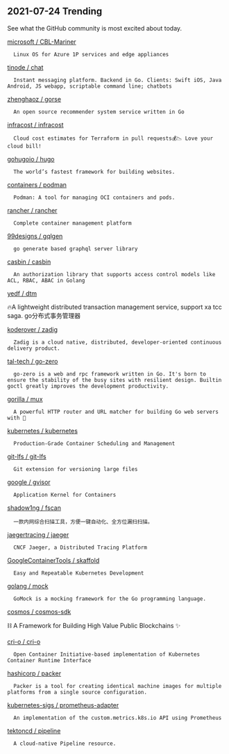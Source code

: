 ## 2021-07-24 Trending 
See what the GitHub community is most excited about today. 

[microsoft / CBL-Mariner](https://github.com/microsoft/CBL-Mariner) 

      Linux OS for Azure 1P services and edge appliances
     
[tinode / chat](https://github.com/tinode/chat) 

      Instant messaging platform. Backend in Go. Clients: Swift iOS, Java Android, JS webapp, scriptable command line; chatbots
     
[zhenghaoz / gorse](https://github.com/zhenghaoz/gorse) 

      An open source recommender system service written in Go
     
[infracost / infracost](https://github.com/infracost/infracost) 

      Cloud cost estimates for Terraform in pull requests💰📉 Love your cloud bill!
     
[gohugoio / hugo](https://github.com/gohugoio/hugo) 

      The world’s fastest framework for building websites.
     
[containers / podman](https://github.com/containers/podman) 

      Podman: A tool for managing OCI containers and pods.
     
[rancher / rancher](https://github.com/rancher/rancher) 

      Complete container management platform
     
[99designs / gqlgen](https://github.com/99designs/gqlgen) 

      go generate based graphql server library
     
[casbin / casbin](https://github.com/casbin/casbin) 

      An authorization library that supports access control models like ACL, RBAC, ABAC in Golang
     
[yedf / dtm](https://github.com/yedf/dtm) 

      
🔥A lightweight distributed transaction management service, support xa tcc saga. go分布式事务管理器
     
[koderover / zadig](https://github.com/koderover/zadig) 

      Zadig is a cloud native, distributed, developer-oriented continuous delivery product.
     
[tal-tech / go-zero](https://github.com/tal-tech/go-zero) 

      go-zero is a web and rpc framework written in Go. It's born to ensure the stability of the busy sites with resilient design. Builtin goctl greatly improves the development productivity.
     
[gorilla / mux](https://github.com/gorilla/mux) 

      A powerful HTTP router and URL matcher for building Go web servers with 🦍

     
[kubernetes / kubernetes](https://github.com/kubernetes/kubernetes) 

      Production-Grade Container Scheduling and Management
     
[git-lfs / git-lfs](https://github.com/git-lfs/git-lfs) 

      Git extension for versioning large files
     
[google / gvisor](https://github.com/google/gvisor) 

      Application Kernel for Containers
     
[shadow1ng / fscan](https://github.com/shadow1ng/fscan) 

      一款内网综合扫描工具，方便一键自动化、全方位漏扫扫描。
     
[jaegertracing / jaeger](https://github.com/jaegertracing/jaeger) 

      CNCF Jaeger, a Distributed Tracing Platform
     
[GoogleContainerTools / skaffold](https://github.com/GoogleContainerTools/skaffold) 

      Easy and Repeatable Kubernetes Development
     
[golang / mock](https://github.com/golang/mock) 

      GoMock is a mocking framework for the Go programming language.
     
[cosmos / cosmos-sdk](https://github.com/cosmos/cosmos-sdk) 

      
⛓️ A Framework for Building High Value Public Blockchains ✨

     
[cri-o / cri-o](https://github.com/cri-o/cri-o) 

      Open Container Initiative-based implementation of Kubernetes Container Runtime Interface
     
[hashicorp / packer](https://github.com/hashicorp/packer) 

      Packer is a tool for creating identical machine images for multiple platforms from a single source configuration.
     
[kubernetes-sigs / prometheus-adapter](https://github.com/kubernetes-sigs/prometheus-adapter) 

      An implementation of the custom.metrics.k8s.io API using Prometheus
     
[tektoncd / pipeline](https://github.com/tektoncd/pipeline) 

      A cloud-native Pipeline resource.
     
